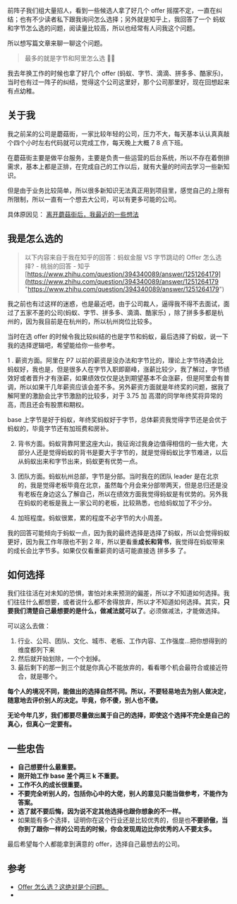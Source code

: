 前阵子我们组大量招人，看到一些候选人拿了好几个 offer 摇摆不定，一直在纠结；也有不少读者私下跟我询问怎么选择；另外就是知乎上，我回答了一个 蚂蚁和字节怎么选的问题，阅读量比较高，所以也经常有人问我这个问题。

所以想写篇文章来聊一聊这个问题。

> 最多的就是字节和阿里怎么选 🤷‍♀️

我去年换工作的时候也拿了好几个 offer (蚂蚁、字节、滴滴、拼多多、酷家乐)，当时也有过一阵子的纠结，觉得这个公司这里好，那个公司那里好，现在回想起来有点幼稚。

## 关于我

我之前呆的公司是蘑菇街，一家比较年轻的公司，压力不大，每天基本认认真真敲个四个小时左右代码就可以完成工作，每天晚上大概 7 8 点下班。

在蘑菇街主要是做平台服务，主要是负责一些运营的后台系统，所以不存在着倒排需求，基本上都是正排，在完成自己的工作以后，就有大量的时间去学习一些新知识。

但是由于业务比较简单，所以很多新知识无法真正用到项目里，感觉自己的上限有所限制，所以一直有一个想去大公司，可以有更多可能的公司。

具体原因见： [离开蘑菇街后，我最近的一些想法](https://mp.weixin.qq.com/s/v8aSfpxPfuKSXS99jV5jaw)

## 我是怎么选的

> 以下内容来自于我在知乎的回答：蚂蚁金服 VS 字节跳动的 Offer 怎么选择? - 桃翁的回答 - 知乎
> [https://www.zhihu.com/question/394340089/answer/1251264179](https://www.zhihu.com/question/394340089/answer/1251264179 "https://www.zhihu.com/question/394340089/answer/1251264179")

我之前也有过这样的迷惑，也是最近吧，由于公司裁人，逼得我不得不去面试，面过了五家不差的公司(蚂蚁、字节、拼多多、滴滴、酷家乐) ，除了拼多多都是杭州的，因为我目前是在杭州的，所以杭州岗位比较多。

当时在选 offer 的时候令我比较纠结的也是字节和蚂蚁，最后选择了蚂蚁，说一下我的选择逻辑吧，希望能给你一些参考。

1 . 薪资方面。阿里在 P7 以前的薪资是没办法和字节比的，理论上字节待遇会比蚂蚁好，我也是，但是很多人在字节入职即巅峰，涨薪比较少，我了解过，字节绩效好或者晋升才有涨薪，如果绩效仅仅是达到期望基本不会涨薪，但是阿里会有普调，所以如果干几年薪资应该会差不多。另外薪资方面就是年终奖的问题，据我了解阿里的激励会比字节激励的比较多，对于 3.75 加 高潜的同学年终奖将异常的高，而且还会有股票和期权。

base 上字节是好于蚂蚁，年终奖蚂蚁好于字节，总体薪资我觉得字节还是会优于蚂蚁的，毕竟字节还有加班费和房补。

2. 背书方面。蚂蚁背靠阿里这座大山，我征询过我身边值得相信的一些大佬，大部分人还是觉得蚂蚁的背书是要大于字节的，就是觉得蚂蚁比字节难进，以后从蚂蚁出来和字节出来，蚂蚁更有优势一点。

3. 团队方面。蚂蚁杭州总部，字节是分部。当时我在的团队 leader 是在北京的，我是觉得老板毕竟在北京，虽然每个月会来分部带两天，但是总归还是没有老板在身边这么了解自己，所以在绩效方面我觉得蚂蚁是有优势的。另外我在蚂蚁的老板是我上一家公司的老板，比较熟悉，也给蚂蚁加了不少分。

4. 加班程度。蚂蚁很累，累的程度不必字节的大小周差。

我的回答可能倾向于蚂蚁一点，因为我的最终选择是选择了蚂蚁，所以会觉得蚂蚁更好，因为我工作年限也不到 2 年，所以更看重**成长和背书**，我觉得在蚂蚁带来的成长会比字节多。如果仅仅看重薪资的话可能直接选 拼多多 了。

## 如何选择

我们往往活在对未知的恐惧，害怕对未来预测的偏差，所以才不知道如何选择。我们往往什么都想要，或者说什么都不舍得放弃，所以才不知道如何选择。其实，**只要我们清楚自己最想要的是什么，做减法就可以了**。必须做减法，才能做选择。

可以这么去做：

1. 行业、公司、团队、文化、城市、老板、工作内容、工作强度...把你想得到的维度都列下来
2. 然后就开始划除，一个个划掉。
3. 最后剩下的那一到三个就是你真心不能放弃的，看看哪个机会最符合或接近符合，就是哪个。

**每个人的境况不同，能做出的选择自然不同。所以，不要轻易地去为别人做决定，随意地去评价别人的决定。毕竟，你不傻，别人也不傻。**

**无论今年几岁，我们都要尽量做出属于自己的选择，即使这个选择不完全是自己的真心，但真心一定要有。**

## 一些忠告

- **自己想要什么最重要。**
- **刚开始工作 base 差个两三 k 不重要。**
- **工作不久的成长很重要。**
- **不要完全听别人的，包括你心中的大佬，别人的意见只能当做参考，不能作为答案。**
- **选了就不要后悔，因为说不定其他选择也跟你想象的不一样。**
- 如果能有多个选择，证明你在这个行业还是比较优秀的，但是也**不要骄傲，当你到了跟你一样的公司去的时候，你会发现周边比你优秀的人不要太多。**

最后希望每个人都能拿到满意的 offer，选择自己最想去的公司。

## 参考

- [Offer 怎么选？这绝对是个问题。](https://zhuanlan.zhihu.com/p/27342350 "Offer 怎么选？这绝对是个问题。")
- 